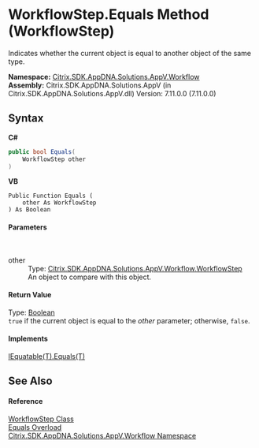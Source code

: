 # WorkflowStep.Equals Method (WorkflowStep)
 

Indicates whether the current object is equal to another object of the same type.

**Namespace:**&nbsp;[Citrix.SDK.AppDNA.Solutions.AppV.Workflow](1e038e44-3abf-af35-22ef-5107a48f9af4.md)<br />**Assembly:**&nbsp;Citrix.SDK.AppDNA.Solutions.AppV (in Citrix.SDK.AppDNA.Solutions.AppV.dll) Version: 7.11.0.0 (7.11.0.0)

## Syntax

**C#**
```csharp
public bool Equals(
	WorkflowStep other
)
```

**VB**
```vbnet
Public Function Equals ( 
	other As WorkflowStep
) As Boolean
```


#### Parameters
&nbsp;<dl><dt>other</dt><dd>Type: <a href="114910ea-9470-2aad-3ad3-bd8904ddeabc">Citrix.SDK.AppDNA.Solutions.AppV.Workflow.WorkflowStep</a><br />An object to compare with this object.</dd></dl>

#### Return Value
Type: <a href="http://msdn2.microsoft.com/en-us/library/a28wyd50" target="_blank">Boolean</a><br />`true` if the current object is equal to the *other* parameter; otherwise, `false`.

#### Implements
<a href="http://msdn2.microsoft.com/en-us/library/ms131190" target="_blank">IEquatable(T).Equals(T)</a><br />

## See Also


#### Reference
<a href="114910ea-9470-2aad-3ad3-bd8904ddeabc">WorkflowStep Class</a><br /><a href="86131bb0-8621-3696-4eaf-4bbb1c7b9771">Equals Overload</a><br /><a href="1e038e44-3abf-af35-22ef-5107a48f9af4">Citrix.SDK.AppDNA.Solutions.AppV.Workflow Namespace</a><br />